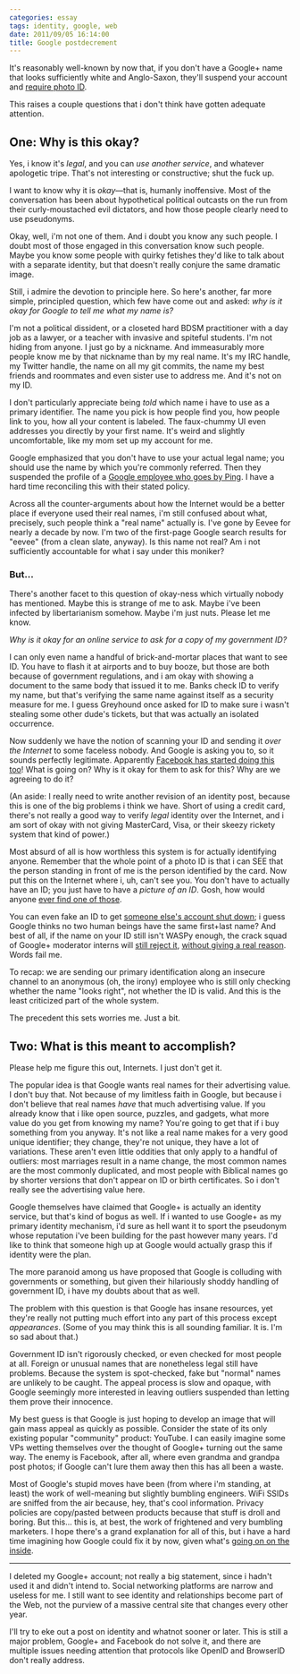 ```yaml
---
categories: essay
tags: identity, google, web
date: 2011/09/05 16:14:00
title: Google postdecrement
---
```

It's reasonably well-known by now that, if you don't have a Google+ name that looks sufficiently white and Anglo-Saxon, they'll suspend your account and [require photo ID][google+ names policy, explained].

This raises a couple questions that i don't think have gotten adequate attention.


## One: Why is this okay?

Yes, i know it's _legal_, and you can _use another service_, and whatever apologetic tripe.  That's not interesting or constructive; shut the fuck up.

I want to know why it is _okay_—that is, humanly inoffensive.  Most of the conversation has been about hypothetical political outcasts on the run from their curly-moustached evil dictators, and how those people clearly need to use pseudonyms.

Okay, well, i'm not one of them.  And i doubt you know any such people.  I doubt most of those engaged in this conversation know such people.  Maybe you know some people with quirky fetishes they'd like to talk about with a separate identity, but that doesn't really conjure the same dramatic image.

Still, i admire the devotion to principle here.  So here's another, far more simple, principled question, which few have come out and asked: _why is it okay for Google to tell me what my name is?_

I'm not a political dissident, or a closeted hard BDSM practitioner with a day job as a lawyer, or a teacher with invasive and spiteful students.  I'm not hiding from anyone.  I just go by a nickname.  And immeasurably more people know me by that nickname than by my real name.  It's my IRC handle, my Twitter handle, the name on all my git commits, the name my best friends and roommates and even sister use to address me.  And it's not on my ID.

I don't particularly appreciate being _told_ which name i have to use as a primary identifier.  The name you pick is how people find you, how people link to you, how all your content is labeled.  The faux-chummy UI even addresses you directly by your first name.  It's weird and slightly uncomfortable, like my mom set up my account for me.

Google emphasized that you don't have to use your actual legal name; you should use the name by which you're commonly referred.  Then they suspended the profile of a [Google employee who goes by Ping][ping's suspension].  I have a hard time reconciling this with their stated policy.

Across all the counter-arguments about how the Internet would be a better place if everyone used their real names, i'm still confused about what, precisely, such people think a "real name" actually is.  I've gone by Eevee for nearly a decade by now.  I'm two of the first-page Google search results for "eevee" (from a clean slate, anyway).  Is this name not real?  Am i not sufficiently accountable for what i say under this moniker?

### But...

There's another facet to this question of okay-ness which virtually nobody has mentioned.  Maybe this is strange of me to ask.  Maybe i've been infected by libertarianism somehow.  Maybe i'm just nuts.  Please let me know.

_Why is it okay for an online service to ask for a copy of my government ID?_

I can only even name a handful of brick-and-mortar places that want to see ID.  You have to flash it at airports and to buy booze, but those are both because of government regulations, and i am okay with showing a document to the same body that issued it to me.  Banks check ID to verify my name, but that's verifying the same name against itself as a security measure for me.  I guess Greyhound once asked for ID to make sure i wasn't stealing some other dude's tickets, but that was actually an isolated occurrence.

Now suddenly we have the notion of scanning your ID and sending it _over the Internet_ to some faceless nobody.  And Google is asking you to, so it sounds perfectly legitimate.  Apparently [Facebook has started doing this too][facebook ID request]!  What is going on?  Why is it okay for them to ask for this?  Why are we agreeing to do it?

(An aside: I really need to write another revision of an identity post, because this is one of the big problems i think we have.  Short of using a credit card, there's not really a good way to verify _legal_ identity over the Internet, and i am sort of okay with not giving MasterCard, Visa, or their skeezy rickety system that kind of power.)

Most absurd of all is how worthless this system is for actually identifying anyone.  Remember that the whole point of a photo ID is that i can SEE that the person standing in front of me is the person identified by the card.  Now put this on the Internet where i, uh, can't see you.  You don't have to actually have an ID; you just have to have a _picture of an ID_.  Gosh, how would anyone [ever find one of those][gis for drivers license].

You can even fake an ID to get [someone else's account shut down][mclovin experiment]; i guess Google thinks no two human beings have the same first+last name?  And best of all, if the name on your ID still isn't WASPy enough, the crack squad of Google+ moderator interns will [still reject it][stilgherrian], [without giving a real reason][violet blue].  Words fail me.

To recap: we are sending our primary identification along an insecure channel to an anonymous (oh, the irony) employee who is still only checking whether the name "looks right", not whether the ID is valid.  And this is the least criticized part of the whole system.

The precedent this sets worries me.  Just a bit.


## Two: What is this meant to accomplish?

Please help me figure this out, Internets.  I just don't get it.

The popular idea is that Google wants real names for their advertising value.  I don't buy that.  Not because of my limitless faith in Google, but because i don't believe that real names _have_ that much advertising value.  If you already know that i like open source, puzzles, and gadgets, what more value do you get from knowing my name?  You're going to get that if i buy something from you anyway.  It's not like a real name makes for a very good unique identifier; they change, they're not unique, they have a lot of variations.  These aren't even little oddities that only apply to a handful of outliers: most marriages result in a name change, the most common names are the most commonly duplicated, and most people with Biblical names go by shorter versions that don't appear on ID or birth certificates.  So i don't really see the advertising value here.

Google themselves have claimed that Google+ is actually an identity service, but that's kind of bogus as well.  If i wanted to use Google+ as my primary identity mechanism, i'd sure as hell want it to sport the pseudonym whose reputation i've been building for the past however many years.  I'd like to think that someone high up at Google would actually grasp this if identity were the plan.

The more paranoid among us have proposed that Google is colluding with governments or something, but given their hilariously shoddy handling of government ID, i have my doubts about that as well.

The problem with this question is that Google has insane resources, yet they're really not putting much effort into any part of this process except _appearances_.  (Some of you may think this is all sounding familiar.  It is.  I'm so sad about that.)

Government ID isn't rigorously checked, or even checked for most people at all.  Foreign or unusual names that are nonetheless legal still have problems.  Because the system is spot-checked, fake but "normal" names are unlikely to be caught.  The appeal process is slow and opaque, with Google seemingly more interested in leaving outliers suspended than letting them prove their innocence.

My best guess is that Google is just hoping to develop an image that will gain mass appeal as quickly as possible.  Consider the state of its only existing popular "community" product: YouTube.  I can easily imagine some VPs wetting themselves over the thought of Google+ turning out the same way.  The enemy is Facebook, after all, where even grandma and grandpa post photos; if Google can't lure them away then this has all been a waste.

Most of Google's stupid moves have been (from where i'm standing, at least) the work of well-meaning but slightly bumbling engineers.  WiFi SSIDs are sniffed from the air because, hey, that's cool information.  Privacy policies are copy/pasted between products because that stuff is droll and boring.  But this...  this is, at best, the work of frightened and very bumbling marketers.  I hope there's a grand explanation for all of this, but i have a hard time imagining how Google could fix it by now, given what's [going on on the inside][view from the trenches].

---

I deleted my Google+ account; not really a big statement, since i hadn't used it and didn't intend to.  Social networking platforms are narrow and useless for me.  I still want to see identity and relationships become part of the Web, not the purview of a massive central site that changes every other year.

I'll try to eke out a post on identity and whatnot sooner or later.  This is still a major problem, Google+ and Facebook do not solve it, and there are multiple issues needing attention that protocols like OpenID and BrowserID don't really address.


[facebook ID request]: http://www.facebook.com/help/contact.php?show_form=auth_appeal
[gis for drivers license]: http://www.google.com/search?q=driver's+license&tbm=isch
[google+ names policy, explained]: http://infotrope.net/2011/08/04/google-plus-names-policy-explained/
[mclovin experiment]: http://gewalker.blogspot.com/2011/08/firsthand-examination-of-google-profile.html
[ping's suspension]: http://zestyping.livejournal.com/259131.html
[stilgherrian]: http://stilgherrian.com/only-one-name/right-google-you-stupid-cunts-this-is-simply-not-on/
[view from the trenches]: https://plus.google.com/110295984969329522620/posts/ExKJZgBAYxM
[violet blue]: https://plus.google.com/105822688186016123722/posts/LWySptwhW7g
